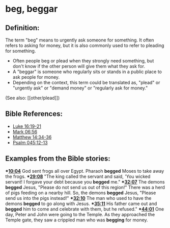 # beg, beggar #

## Definition: ##

The term "beg" means to urgently ask someone for something. It often refers to asking for money, but it is also commonly used to refer to pleading for something.

 * Often people beg or plead when they strongly need something, but don't know if the other person will give them what they ask for.
 * A "beggar" is someone who regularly sits or stands in a public place to ask people for money.
 * Depending on the context, this term could be translated as, "plead" or "urgently ask" or "demand money" or "regularly ask for money."

(See also: [[other/plead]])

## Bible References: ##

* [Luke 16:19-21](en/tn/luk/help/16/19)
* [Mark 06:56](en/tn/mrk/help/06/56)
* [Matthew 14:34-36](en/tn/mat/help/14/34)
* [Psalm 045:12-13](en/tn/psa/help/45/12)

## Examples from the Bible stories: ##

  __*[10:04](en/tn/obs/help/10/04)__ God sent frogs all over Egypt. Pharaoh __begged__ Moses to take away the frogs.
  __*[29:08](en/tn/obs/help/29/08)__ "The king called the servant and said, 'You wicked servant! I forgave your debt because you __begged__ me."
  __*[32:07](en/tn/obs/help/32/07)__ The demons __begged__ Jesus, "Please do not send us out of this region!" There was a herd of pigs feeding on a nearby hill. So, the demons __begged__ Jesus, "Please send us into the pigs instead!"
  __*[32:10](en/tn/obs/help/32/10)__ The man who used to have the demons __begged__ to go along with Jesus.
  __*[35:11](en/tn/obs/help/35/11)__ His father came out and __begged__ him to come and celebrate with them, but he refused."
  __*[44:01](en/tn/obs/help/44/01)__ One day, Peter and John were going to the Temple. As they approached the Temple gate, they saw a crippled man who was __begging__ for money.